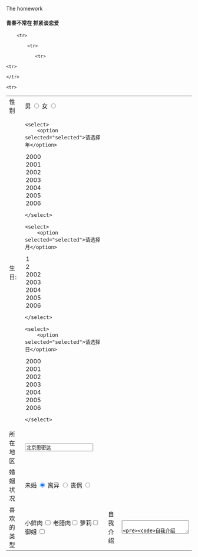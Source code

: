 
The homework 
<!DOCTYPE html>
<html lang="en">
<head>
    <meta charset="UTF-8">
    <meta http-equiv="X-UA-Compatible" content="IE=edge">
    <meta name="viewport" content="width=device-width, initial-scale=1.0">
    <title>Document</title>
</head>
<body>
    <h4>青春不常在 抓紧谈恋爱 </h4>
    <table width="500">

        <tr>
<td>性别</td>
<td> <label for="sex">男</label> <input type="radio" name="sex" id="sex">
     <label for="s">女</label> <input type="radio" name="sex" id="s"> </td>
            </tr>
           

            <tr>
<td>生日:</td>
<td> 
 
    <select>
        <option selected="selected">请选择年</option>  
<option> 2000 </option>
<option> 2001 </option>
<option> 2002 </option>
<option> 2003 </option>
<option> 2004 </option>
<option> 2005 </option>
<option> 2006 </option>

    </select>

    <select>
        <option selected="selected">请选择月</option>  
<option> 1 </option>
<option> 2 </option>
<option> 2002 </option>
<option> 2003 </option>
<option> 2004 </option>
<option> 2005 </option>
<option> 2006 </option>

    </select>

    <select>
        <option selected="selected">请选择日</option>  
<option> 2000 </option>
<option> 2001 </option>
<option> 2002 </option>
<option> 2003 </option>
<option> 2004 </option>
<option> 2005 </option>
<option> 2006 </option>

    </select>

</td> 
               </tr>

               <tr>
<td>所在地区</td>
<td><input type="text" value="北京思密达"/> </td>
                </tr>
<tr>
<td>婚姻状况</td>
<td><label for="weihun">未婚</label> <input type="radio" name="marriage" id="weihun" checked="checked"/>
    <label for="liyi">离异</label> <input type="radio" name="marriage" id="liyi"/>
    <label for="sangou">丧偶</label> <input type="radio" name="marriage" id="sangou"/>
</td>
    </tr>

    <tr>
<td>喜欢的类型  </td>
<td><label for="xianrou">小鲜肉</label> <input type="checkbox" id="xianrou"/>
    <label for="larou">老腊肉</label><input type="checkbox" id="larou"/>
    <label for="luoli">萝莉</label><input type="checkbox" id="luoli"/>
    <label for="yujie">御姐</label> <input type="checkbox" id="yujie"/>



</td>



    </tr>

    <tr>
<td>自我介绍</td>
<td>
<textarea>

    自我介绍

    </textarea>



</td>



        </tr>

        <tr>
<td>      </td>
<td> <input type="submit" value="免费注册"> </td>



            </tr>

            <tr> 
<td>   </td>
<td> <input type="checkbox" checked="checked"/> 我同意注册条款</td>



            </tr>

            <tr>
<td> </td>
<td><h5>我承诺 </h5> 
<ul>
<li>我已年满18岁</li>
<li>我很真诚</li>
<li>我很严肃</li>


    </ul>
</td>

                </tr>

            </table>



     
</body>
</html>


